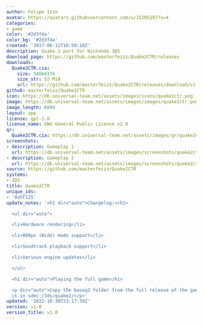 ```yaml
---
author: Felipe Izzo
avatar: https://avatars.githubusercontent.com/u/15205297?v=4
categories:
- game
color: '#2d3f4a'
color_bg: '#2d3f4a'
created: '2017-06-11T18:50:18Z'
description: Quake 2 port for Nintendo 3DS
download_page: https://github.com/masterfeizz/Quake2CTR/releases
downloads:
  Quake2CTR.cia:
    size: 54666176
    size_str: 52 MiB
    url: https://github.com/masterfeizz/Quake2CTR/releases/download/v1.0/Quake2CTR.cia
github: masterfeizz/Quake2CTR
icon: https://db.universal-team.net/assets/images/icons/quake2ctr.png
image: https://db.universal-team.net/assets/images/images/quake2ctr.png
image_length: 6044
layout: app
license: gpl-2.0
license_name: GNU General Public License v2.0
qr:
  Quake2CTR.cia: https://db.universal-team.net/assets/images/qr/quake2ctr-cia.png
screenshots:
- description: Gameplay 1
  url: https://db.universal-team.net/assets/images/screenshots/quake2ctr/gameplay-1.png
- description: Gameplay 2
  url: https://db.universal-team.net/assets/images/screenshots/quake2ctr/gameplay-2.png
source: https://github.com/masterfeizz/Quake2CTR
systems:
- 3DS
title: Quake2CTR
unique_ids:
- '0xFF125'
update_notes: '<h1 dir="auto">Changelog:</h1>

  <ul dir="auto">

  <li>Hardware rendering</li>

  <li>800px (Wide) mode support</li>

  <li>Soudtrack playback support</li>

  <li>Various engine updates</li>

  </ul>

  <h1 dir="auto">Playing the full game</h1>

  <p dir="auto">Copy the baseq2 folder from the full release of the game and place
  it in sdmc:/3ds/quake2/</p>'
updated: '2022-10-30T23:17:39Z'
version: v1.0
version_title: v1.0
---
```

